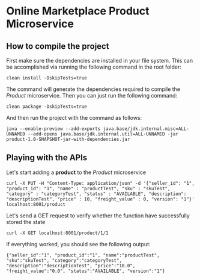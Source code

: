 # Online Marketplace Product Microservice

## How to compile the project

First make sure the dependencies are installed in your file system. This can be accomplished via running the following command in the root folder:

```
clean install -DskipTests=true
```

The command will generate the dependencies required to compile the <i>Product</i> microservice. Then you can just run the following command: 
```
clean package -DskipTests=true
```

And then run the project with the command as follows:
```
java --enable-preview --add-exports java.base/jdk.internal.misc=ALL-UNNAMED --add-opens java.base/jdk.internal.util=ALL-UNNAMED -jar product-1.0-SNAPSHOT-jar-with-dependencies.jar
```

## Playing with the APIs

Let's start adding a <b>product</b> to the <i>Product</i> microservice
```
curl -X PUT -H "Content-Type: application/json" -d '{"seller_id": "1", "product_id": "1", "name" : "productTest", "sku" : "skuTest", "category" : "categoryTest", "status" : "AVAILABLE", "description": "descriptionTest", "price" : 10, "freight_value" : 0, "version": "1"}' localhost:8001/product
```

Let's send a GET request to verify whether the function have successfully stored the state
```
curl -X GET localhost:8001/product/1/1
```

If everything worked, you should see the following output:

```
{"seller_id":"1", "product_id":"1", "name":"productTest", "sku":"skuTest", "category":"categoryTest", "description":"descriptionTest", "price":"10.0", "freight_value":"0.0", "status":"AVAILABLE", "version":"1"}
```

